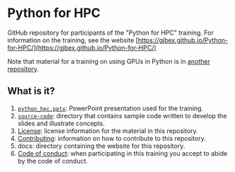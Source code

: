 # Python for HPC

GitHub repository for participants of the "Python for HPC" training.
For information on the training, see the website
[https://gjbex.github.io/Python-for-HPC/](https://gjbex.github.io/Python-for-HPC/)

Note that material for a training on using GPUs in Python is in
[another repository](https://github.com/gjbex/Python-on-GPUs).


## What is it?

1. [`python_hpc.pptx`](python_hpc.pptx): PowerPoint
   presentation used for the training.
1. [`source-code`](source-code): directory that contains sample code written to
   develop the slides and illustrate concepts.
1. [License](LICENSE): license information for the material in this repository.
1. [Contributing](CONTRIBUTING.md): information on how to contribute to this
   repository.
1. docs: directory containing the website for this repository.
1. [Code of conduct](CODE_OF_CONDUCT.md): when participating in this training
   you accept to abide by the code of conduct.
